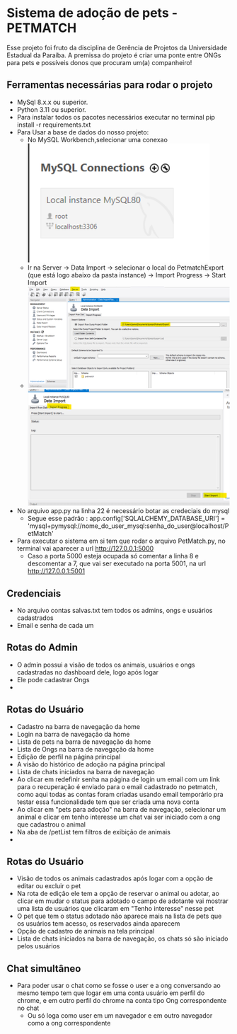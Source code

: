 # Sistema de adoção de pets - PETMATCH
Esse projeto foi fruto da disciplina de Gerência de Projetos da Universidade Estadual da Paraíba.
A premissa do projeto é criar uma ponte entre ONGs para pets e possíveis donos que procuram um(a) companheiro!

## Ferramentas necessárias para rodar o projeto
- MySql 8.x.x ou superior.
- Python 3.11 ou superior.
- Para instalar todos os pacotes necessários executar no terminal  pip install -r requirements.txt
- Para Usar a base de dados do nosso projeto:
  - No MySQL Workbench,selecionar uma conexao![img.png](img.png)
  - Ir na Server -> Data Import -> selecionar o local do PetmatchExport (que está logo abaixo da pasta instance) -> Import Progress -> Start Import
  - ![img_1.png](img_1.png) ![img_2.png](img_2.png)
- No arquivo app.py na linha 22 é necessário botar as credeciais do mysql
  - Segue esse padrão : app.config['SQLALCHEMY_DATABASE_URI'] = 'mysql+pymysql://nome_do_user_mysql:senha_do_user@localhost/PetMatch'
- Para executar o sistema em si tem que rodar o arquivo PetMatch.py, no terminal vai aparecer a url http://127.0.0.1:5000
  - Caso a porta 5000 esteja ocupada só comentar a linha 8 e descomentar a 7, que vai ser executado na porta 5001, na url http://127.0.0.1:5001


## Credenciais
- No arquivo contas salvas.txt tem todos os admins, ongs e usuários cadastrados 
- Email e senha de cada um

## Rotas do Admin
- O admin possui a visão de todos os animais, usuários e ongs cadastradas no dashboard dele, logo após logar
- Ele pode cadastrar Ongs
- 
## Rotas do Usuário
- Cadastro na barra de navegação da home
- Login na barra de navegação da home
- Lista de pets na barra de navegação da home
- Lista de Ongs na barra de navegação da home
- Edição de perfil na página principal
- A visão do histórico de adoção na página principal
- Lista de chats iniciados na barra de navegação
- Ao clicar em redefinir senha na página de login um email com um link para o recuperação é enviado para o email cadastrado no petmatch, como aqui todas as contas foram criadas usando email temporário pra testar essa funcionalidade tem que ser criada uma nova conta
- Ao clicar em "pets para adoção" na barra de navegação, selecionar um animal e clicar em tenho interesse um chat vai ser iniciado com a ong que cadastrou o animal
- Na aba de /petList tem filtros de exibição de animais
- 
## Rotas do Usuário
- Visão de todos os animais cadastrados após logar com a opção de editar ou excluir o pet
- Na rota de edição ele tem a opção de reservar o animal ou adotar, ao clicar em mudar o status para adotado o campo de adotante vai mostrar uma lista de usuários que clicaram em "Tenho interesse" nesse pet
- O pet que tem o status adotado não aparece mais na lista de pets que os usuários tem acesso, os reservados ainda aparecem
- Opção de cadastro de animais na tela principal
- Lista de chats iniciados na barra de navegação, os chats só são iniciado pelos usuários 

## Chat simultâneo
- Para poder usar o chat como se fosse o user e a ong conversando ao mesmo tempo tem que logar em uma conta usuário em perfil do chrome, e em outro perfil do chrome na conta tipo Ong correspondente no chat
  - Ou só loga como user em um navegador e em outro navegador como a ong correspondente 

